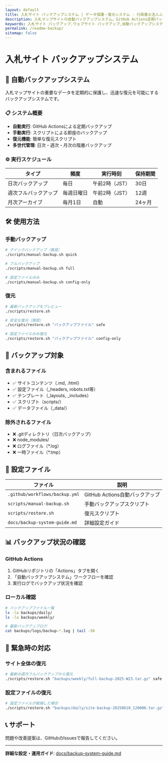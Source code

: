```yaml
---
layout: default
title: 入札サイト バックアップシステム | データ保護・復元システム - 行政書士法人ふらっと法務事務所
description: 入札マップサイトの自動バックアップシステム。GitHub Actions定期バックアップ・多世代管理・迅速復元機能。神奈川県大和市の行政書士法人ふらっと法務事務所。
keywords: 入札サイト バックアップ,ウェブサイト バックアップ,自動バックアップシステム,データ保護,サイト復元,GitHub Actions,行政書士 システム,神奈川県,大和市
permalink: /readme-backup/
sitemap: false
---
```


# 入札サイト バックアップシステム

## 🔄 自動バックアップシステム

入札マップサイトの重要なデータを定期的に保護し、迅速な復元を可能にするバックアップシステムです。

### 📋 システム概要

- **自動実行**: GitHub Actionsによる定期バックアップ
- **手動実行**: スクリプトによる即座のバックアップ
- **復元機能**: 簡単な復元スクリプト
- **多世代管理**: 日次・週次・月次の階層バックアップ

### ⚙️ 実行スケジュール

| タイプ | 頻度 | 実行時刻 | 保持期間 |
|--------|------|----------|----------|
| 日次バックアップ | 毎日 | 午前2時（JST） | 30日 |
| 週次フルバックアップ | 毎週日曜日 | 午前2時（JST） | 12週 |
| 月次アーカイブ | 毎月1日 | 自動 | 24ヶ月 |

## 🛠️ 使用方法

### 手動バックアップ

```bash
# クイックバックアップ（推奨）
./scripts/manual-backup.sh quick

# フルバックアップ
./scripts/manual-backup.sh full

# 設定ファイルのみ
./scripts/manual-backup.sh config-only
```

### 復元

```bash
# 最新バックアップをプレビュー
./scripts/restore.sh

# 安全な復元（推奨）
./scripts/restore.sh "バックアップファイル" safe

# 設定ファイルのみ復元
./scripts/restore.sh "バックアップファイル" config-only
```

## 📁 バックアップ対象

### 含まれるファイル
- ✅ サイトコンテンツ（.md, .html）
- ✅ 設定ファイル（_headers, robots.txt等）
- ✅ テンプレート（_layouts, _includes）
- ✅ スクリプト（scripts/）
- ✅ データファイル（_data/）

### 除外されるファイル
- ❌ .gitディレクトリ（日次バックアップ）
- ❌ node_modules/
- ❌ ログファイル（*.log）
- ❌ 一時ファイル（*.tmp）

## 🔧 設定ファイル

| ファイル | 説明 |
|----------|------|
| `.github/workflows/backup.yml` | GitHub Actions自動バックアップ |
| `scripts/manual-backup.sh` | 手動バックアップスクリプト |
| `scripts/restore.sh` | 復元スクリプト |
| `docs/backup-system-guide.md` | 詳細設定ガイド |

## 📊 バックアップ状況の確認

### GitHub Actions
1. GitHubリポジトリの「Actions」タブを開く
2. 「自動バックアップシステム」ワークフローを確認
3. 実行ログでバックアップ状況を確認

### ローカル確認
```bash
# バックアップファイル一覧
ls -la backups/daily/
ls -la backups/weekly/

# 最新バックアップログ
cat backups/logs/backup-*.log | tail -50
```

## 🚨 緊急時の対応

### サイト全体の復元
```bash
# 最新の週次フルバックアップから復元
./scripts/restore.sh "backups/weekly/full-backup-2025-W23.tar.gz" safe
```

### 設定ファイルの復元
```bash
# 設定ファイルが破損した場合
./scripts/restore.sh "backups/daily/site-backup-20250610_120000.tar.gz" config-only
```

## 📞 サポート

問題や改善提案は、GitHubのIssuesで報告してください。

---

**詳細な設定・運用ガイド**: [docs/backup-system-guide.md](docs/backup-system-guide.md)

